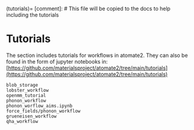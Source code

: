 (tutorials)=
[comment]: # This file will be copied to the docs to help including the tutorials
# Tutorials

The section includes tutorials for workflows in atomate2.
They can also be found in the form of jupyter notebooks in:
[https://github.com/materialsproject/atomate2/tree/main/tutorials](https://github.com/materialsproject/atomate2/tree/main/tutorials)

```{toctree}
blob_storage
lobster_workflow
openmm_tutorial
phonon_workflow
phonon_worflow_aims.ipynb
force_fields/phonon_workflow
grueneisen_workflow
qha_workflow
```
